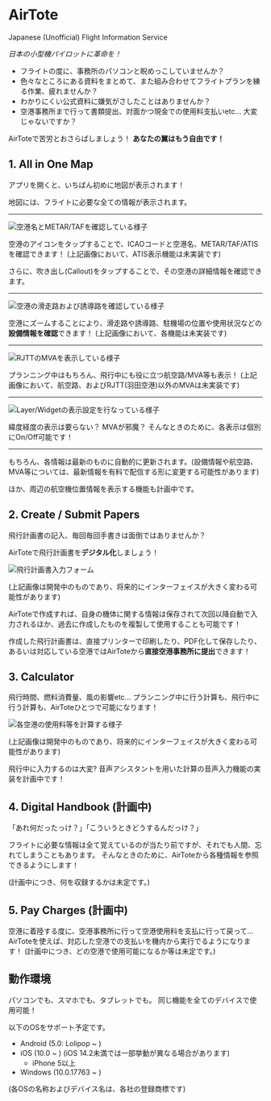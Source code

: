# AirTote

Japanese (Unofficial) Flight Information Service

_日本の小型機パイロットに革命を！_

- フライトの度に、事務所のパソコンと睨めっこしていませんか？
- 色々なところにある資料をまとめて、また組み合わせてフライトプランを練る作業、疲れませんか？
- わかりにくい公式資料に嫌気がさしたことはありませんか？
- 空港事務所まで行って書類提出、対面かつ現金での使用料支払いetc... 大変じゃないですか？

AirToteで苦労とおさらばしましょう！ **あなたの翼はもう自由です！**

## 1. All in One Map

アプリを開くと、いちばん初めに地図が表示されます！

地図には、フライトに必要な全ての情報が表示されます。

---

![空港名とMETAR/TAFを確認している様子](./images/20220725_001.PNG)

空港のアイコンをタップすることで、ICAOコードと空港名、METAR/TAF/ATISを確認できます！
(上記画像において、ATIS表示機能は未実装です)

さらに、吹き出し(Callout)をタップすることで、その空港の詳細情報を確認できます。

---

![空港の滑走路および誘導路を確認している様子](./images/20220725_002.PNG)

空港にズームすることにより、滑走路や誘導路、駐機場の位置や使用状況などの**設備情報を確認**できます！
(上記画像において、各機能は未実装です)

---

![RJTTのMVAを表示している様子](./images/20220725_003.PNG)

プランニング中はもちろん、飛行中にも役に立つ航空路/MVA等も表示！
(上記画像において、航空路、およびRJTT(羽田空港)以外のMVAは未実装です)

---

![Layer/Widgetの表示設定を行なっている様子](./images/20220725_004.PNG)

緯度経度の表示は要らない？ MVAが邪魔？
そんなときのために、各表示は個別にOn/Off可能です！

---

もちろん、各情報は最新のものに自動的に更新されます。(設備情報や航空路、MVA等については、最新情報を有料で配信する形に変更する可能性があります)

ほか、周辺の航空機位置情報を表示する機能も計画中です。

## 2. Create / Submit Papers

飛行計画書の記入、毎回毎回手書きは面倒ではありませんか？

AirToteで飛行計画書を**デジタル化**しましょう！

![飛行計画書入力フォーム](./images/20220725_005.PNG)

(上記画像は開発中のものであり、将来的にインターフェイスが大きく変わる可能性があります)

AirToteで作成すれば、自身の機体に関する情報は保存されて次回以降自動で入力されるほか、過去に作成したものを複製して使用することも可能です！

作成した飛行計画書は、直接プリンターで印刷したり、PDF化して保存したり、あるいは対応している空港ではAirToteから**直接空港事務所に提出**できます！

## 3. Calculator

飛行時間、燃料消費量、風の影響etc... プランニング中に行う計算も、飛行中に行う計算も、AirToteひとつで可能になります！

![各空港の使用料等を計算する様子](./images/20220725_006.PNG)

(上記画像は開発中のものであり、将来的にインターフェイスが大きく変わる可能性があります)

飛行中に入力するのは大変? 音声アシスタントを用いた計算の音声入力機能の実装を計画中です！

## 4. Digital Handbook (計画中)

「あれ何だったっけ？」「こういうときどうするんだっけ？」

フライトに必要な情報は全て覚えているのが当たり前ですが、それでも人間、忘れてしまうこともあります。
そんなときのために、AirToteから各種情報を参照できるようにします！

(計画中につき、何を収録するかは未定です。)

## 5. Pay Charges (計画中)

空港に着陸する度に、空港事務所に行って空港使用料を支払に行って戻って…
AirToteを使えば、対応した空港での支払いを機内から実行でるようになります！ (計画中につき、どの空港で使用可能になるか等は未定です。)

## 動作環境

パソコンでも、スマホでも、タブレットでも。
同じ機能を全てのデバイスで使用可能！

以下のOSをサポート予定です。

- Android (5.0: Lolipop ~ )
- iOS (10.0 ~ ) (iOS 14.2未満では一部挙動が異なる場合があります)
  - iPhone 5以上
- Windows (10.0.17763 ~ )

(各OSの名称およびデバイス名は、各社の登録商標です)
